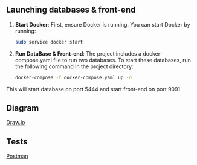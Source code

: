 ## Launching databases & front-end

1. **Start Docker**: First, ensure Docker is running. You can start Docker by running:

   ```bash
   sudo service docker start
   
2. **Run DataBase & Front-end**: The project includes a docker-compose.yaml file to run two databases. To start these databases, run the following command in the project directory:

   ```bash
   docker-compose -f docker-compose.yaml up -d

This will start database on port 5444 and start front-end on port 9091

## Diagram
[Draw.io](https://drive.google.com/file/d/148QH7bi-Ke9C6jHQSch2IViiRtJCL1yj/view?usp=sharing)

## Tests
[Postman](https://elements.getpostman.com/redirect?entityId=28421538-87dded9a-f8bb-4628-84d9-e6ba5a442720&entityType=collection)
